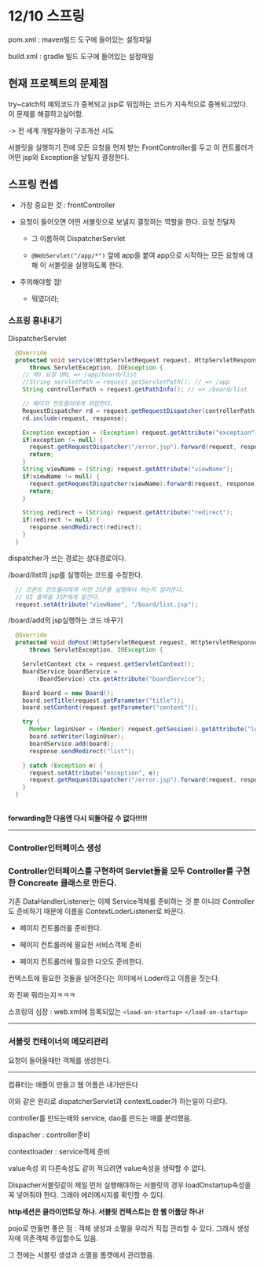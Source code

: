 # 12/10 스프링

pom.xml : maven빌드 도구에 들어있는 설정파일

build.xml : gradle 빌드 도구에 들어있는 설정파일



## 현재 프로젝트의 문제점

 try~catch의 예외코드가 중복되고 jsp로 위임하는 코드가 지속적으로 중복되고있다. 이 문제를 해결하고싶어함.

-> 전 세계 개발자들이 구조개선 시도

서블릿을 실행하기 전에 모든 요청을 먼저 받는 FrontController를 두고 이 컨트롤러가 어떤 jsp와 Exception을 날릴지 결정한다.



## 스프링 컨셉

- 가장 중요한 것 : frontController

- 요청이 들어오면 어떤 서블릿으로 보낼지 결정하는 역할을 한다. 요청 전달자 

  - 그 이름하여 DispatcherServlet

  - `@WebServlet("/app/*")` 앞에 app을 붙여 app으로 시작하는 모든 요청에 대해 이 서블릿을 실행하도록 한다.

- 주의해야할 점!

  - 뭐였더라;



### 스프링 흉내내기

DispatcherServlet

```java
  @Override
  protected void service(HttpServletRequest request, HttpServletResponse response)
      throws ServletException, IOException {
    // 예) 요청 URL => /app/board/list
    //String servletPath = request.getServletPath(); // => /app
    String controllerPath = request.getPathInfo(); // => /board/list

    // 페이지 컨트롤러에게 위임한다.
    RequestDispatcher rd = request.getRequestDispatcher(controllerPath);
    rd.include(request, response);

    Exception exception = (Exception) request.getAttribute("exception");
    if(exception != null) {
      request.getRequestDispatcher("/error.jsp").forward(request, response);
      return;
    }
    String viewName = (String) request.getAttribute("viewName");
    if(viewName != null) {
      request.getRequestDispatcher(viewName).forward(request, response);
      return;
    }

    String redirect = (String) request.getAttribute("redirect");
    if(redirect != null) {
      response.sendRedirect(redirect);
    }
  }
```

dispatcher가 쓰는 경로는 상대경로이다.



/board/list의 jsp를 실행하는 코드를 수정한다.

```java
  // 프론트 컨트롤러에게 어떤 JSP를 실행해야 하는지 알려준다.
  // UI 출력을 JSP에게 맡긴다.
  request.setAttribute("viewName", "/board/list.jsp");
```


/board/add의 jsp실행하는 코드 바꾸기

```java
  @Override
  protected void doPost(HttpServletRequest request, HttpServletResponse response)
      throws ServletException, IOException {

    ServletContext ctx = request.getServletContext();
    BoardService boardService =
        (BoardService) ctx.getAttribute("boardService");

    Board board = new Board();
    board.setTitle(request.getParameter("title"));
    board.setContent(request.getParameter("content"));

    try {
      Member loginUser = (Member) request.getSession().getAttribute("loginUser");
      board.setWriter(loginUser);
      boardService.add(board);
      response.sendRedirect("list");

    } catch (Exception e) {
      request.setAttribute("exception", e);
      request.getRequestDispatcher("/error.jsp").forward(request, response);
    }
  }
  
```



**forwarding한 다음엔 다시 되돌아갈 수 없다!!!!!**

----

### Controller인터페이스 생성

### Controller인터페이스를 구현하여 Servlet들을 모두 Controller를 구현한 Concreate 클래스로 만든다.



기존 DataHandlerListener는 이제 Service객체를 준비하는 것 뿐 아니라 Controller도 준비하기 때문에 이름을 ContextLoderListener로 바꾼다.

- 페이지 컨트롤러를 준비한다.

- 페이지 컨트롤러에 필요헌 서비스객체 준비

- 페이지 컨트롤러에 필요한 다오도 준비한다.

컨텍스트에 필요한 것들을 실어준다는 의미에서 Loder라고 이름을 짓는다.

와 진짜 뭐라는지ㅋㅋㅋ



스프링의 심장 : web.xml에 등록되있는 `<load-on-startup>` `</load-on-startup>`

----

### 서블릿 컨테이너의 메모리관리

요청이 들어올때만 객체를 생성한다.

---

컴퓨터는 애플이 만들고 웹 어플은 내가만든다

이와 같은 원리로 dispatcherServlet과 contextLoader가 하는일이 다르다.

controller를 만드는애와 service, dao를 만드는 애를 분리했음.

dispacher : controller준비

contextloader : service객체 준비



value속성 외 다른속성도 같이 적으려면 value속성을 생략할 수 없다.

Dispacher서블릿같이 제일 먼저 실행해야하는 서블릿의 경우 loadOnstartup속성을 꼭 넣어줘야 한다. 그래야 에러메시지를 확인할 수 있다.





**http세션은 클라이언트당 하나. 서블릿 컨텍스트는 한 웹 어플당 하나!**



pojo로 만들면 좋은 점 : 객체 생성과 소멸을 우리가 직접 관리할 수 있다. 그래서 생성자에 의존객체 주입할수도 있음.

 그 전에는 서블릿 생성과 소멸을 톰캣에서 관리했음.